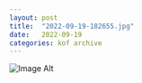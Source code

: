 ```yaml
---
layout:	post
title:	"2022-09-19-182655.jpg"
date:	2022-09-19
categories:	kof archive
---
```


![Image Alt](https://k0f.github.io/assets/2022-09-19-182655.jpg)